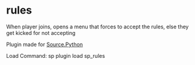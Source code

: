 # rules
When player joins, opens a menu that forces to accept the rules, else they get kicked for not accepting

Plugin made for <a href="https://forums.sourcepython.com/">Source.Python</a>

Load Command: sp plugin load sp_rules
